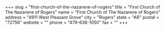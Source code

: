 +++
slug = "first-church-of-the-nazarene-of-rogers"
title = "First Church of The Nazarene of Rogers"
name = "First Church of The Nazarene of Rogers"
address = "4911 West Pleasant Grove"
city = "Rogers"
state = "AR"
postal = "72756"
website = ""
phone = "479-636-1050"
fax = ""
+++
